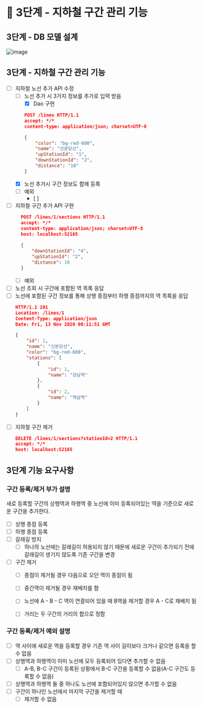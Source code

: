 # 🚀 3단계 - 지하철 구간 관리 기능

## 3단계 - DB 모델 설계 
![image](https://user-images.githubusercontent.com/48986787/117430878-869d2200-af63-11eb-923d-5cc7a5592394.png)


## 3단계 - 지하철 구간 관리 기능
- [ ] 지하철 노선 추가 API 수정
    - [ ] 노선 추가 시 3가지 정보를 추가로 입력 받음
      - [x] Dao 구현 
      ```json
      POST /lines HTTP/1.1
      accept: */*
      content-type: application/json; charset=UTF-8
      
      {
          "color": "bg-red-600",
          "name": "신분당선",
          "upStationId": "1",
          "downStationId": "2",
          "distance": "10"
      }
      ```
    - [x] 노선 추가시 구간 정보도 함께 등록
    - [ ] 예외
        - [ ] 
- [ ] 지하철 구간 추가 API 구현
  ```json
    POST /lines/1/sections HTTP/1.1
    accept: */*
    content-type: application/json; charset=UTF-8
    host: localhost:52165
    
    {
        "downStationId": "4",
        "upStationId": "2",
        "distance": 10
    }
    ```
    - [ ] 예외
- [ ] 노선 조회 시 구간에 포함된 역 목록 응답
- [ ] 노선에 포함된 구간 정보를 통해 상행 종점부터 하행 종점까지의 역 목록을 응답
    ```json
    HTTP/1.1 201 
    Location: /lines/1
    Content-Type: application/json
    Date: Fri, 13 Nov 2020 00:11:51 GMT
    
    {
        "id": 1,
        "name": "신분당선",
        "color": "bg-red-600",
        "stations": [
            {
                "id": 1,
                "name": "강남역"
            },
            {
                "id": 2,
                "name": "역삼역"
            }
        ]
    }
    ```
- [ ] 지하철 구간 제거
    ```json
    DELETE /lines/1/sections?stationId=2 HTTP/1.1
    accept: */*
    host: localhost:52165
    ```

## 3단계 기능 요구사항
### 구간 등록/제거 부가 설명
새로 등록할 구간의 상행역과 하행역 중 노선에 이미 등록되어있는 역을 기준으로 새로운 구간을 추가한다.
- [ ] 상행 종점 등록
- [ ] 하행 종점 등록
- [ ] 갈래길 방지
    - [ ] 하나의 노선에는 갈래길이 허용되지 않기 때문에 새로운 구간이 추가되기 전에 갈래길이 생기지 않도록 기존 구간을 변경
- [ ] 구간 제거
    - [ ] 종점이 제거될 경우 다음으로 오던 역이 종점이 됨
    - [ ] 중간역이 제거될 경우 재배치를 함
    - [ ] 노선에 A - B - C 역이 연결되어 있을 때 B역을 제거할 경우 A - C로 재배치 됨
    - [ ] 거리는 두 구간의 거리의 합으로 정함


### 구간 등록/제거 예외 설명
- [ ] 역 사이에 새로운 역을 등록할 경우 기존 역 사이 길이보다 크거나 같으면 등록을 할 수 없음
- [ ] 상행역과 하행역이 이미 노선에 모두 등록되어 있다면 추가할 수 없음
    - [ ] A-B, B-C 구간이 등록된 상황에서 B-C 구간을 등록할 수 없음(A-C 구간도 등록할 수 없음)
- [ ] 상행역과 하행역 둘 중 하나도 노선에 포함되어있지 않으면 추가할 수 없음
- [ ] 구간이 하나인 노선에서 마지막 구간을 제거할 때
    - [ ] 제거할 수 없음